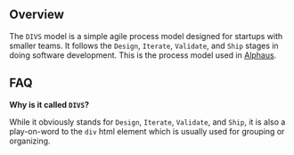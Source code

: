 ## Overview

The `DIVS` model is a simple agile process model designed for startups with smaller teams. It follows the `Design`, `Iterate`, `Validate`, and `Ship` stages in doing software development. This is the process model used in [Alphaus](https://www.linkedin.com/company/alphaus/).

## FAQ

**Why is it called `DIVS`?**

While it obviously stands for `Design`, `Iterate`, `Validate`, and `Ship`, it is also a play-on-word to the `div` html element which is usually used for grouping or organizing.
